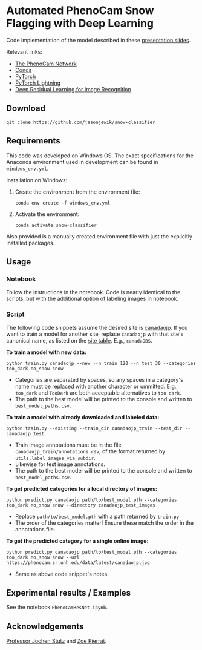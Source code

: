 # Automated PhenoCam Snow Flagging with Deep Learning

Code implementation of the model described in these [presentation slides](https://docs.google.com/presentation/d/1zFCDnZnycpJXPcuW35efhbMwoQzJRTzgZlB8ETyN7XI/edit?usp=sharing).

Relevant links:

- [The PhenoCam Network](https://phenocam.sr.unh.edu/)
- [Conda](https://conda.io/projects/conda/en/latest/index.html)
- [PyTorch](https://pytorch.org/)
- [PyTorch Lightning](https://pytorch-lightning.readthedocs.io/en/latest/)
- [Deep Residual Learning for Image Recognition](https://arxiv.org/abs/1512.03385)

## Download

```
git clone https://github.com/jasonjewik/snow-classifier
```

## Requirements

This code was developed on Windows OS. The exact specifications for the Anaconda environment used in development can be found in `windows_env.yml`.

Installation on Windows:

1. Create the environment from the environment file:
   ```
   conda env create -f windows_env.yml
   ```
2. Activate the environment:
   ```
   conda activate snow-classifier
   ```

Also provided is a manually created environment file with just the explicitly installed packages.

## Usage

### Notebook

Follow the instructions in the notebook. Code is nearly identical to the scripts, but with the additional option of labeling images in notebook.

### Script

The following code snippets assume the desired site is [canadaojp](https://phenocam.sr.unh.edu/webcam/sites/canadaojp/). If you want to train a model for another site, replace `canadaojp` with that site's canonical name, as listed on the [site table](https://phenocam.sr.unh.edu/webcam/network/table/). E.g., `canadaOBS`.

**To train a model with new data:**

```
python train.py canadaojp --new --n_train 120 --n_test 30 --categories too_dark no_snow snow
```

- Categories are separated by spaces, so any spaces in a category's name must be replaced with another character or ommitted. E.g., `too_dark` and `TooDark` are both acceptable alternatives to `too dark`.
- The path to the best model will be printed to the console and written to `best_model_paths.csv`.

**To train a model with already downloaded and labeled data:**

```
python train.py --existing --train_dir canadaojp_train --test_dir --canadaojp_test
```

- Train image annotations must be in the file `canadaojp_train/annotations.csv`, of the format returned by `utils.label_images_via_subdir`.
- Likewise for test image annotations.
- The path to the best model will be printed to the console and written to `best_model_paths.csv`.

**To get predicted categories for a local directory of images:**

```
python predict.py canadaojp path/to/best_model.pth --categories too_dark no_snow snow --directory canadaojp_test_images
```

- Replace `path/to/best_model.pth` with a path returned by `train.py`
- The order of the categories matter! Ensure these match the order in the annotations file.

**To get the predicted category for a single online image:**

```
python predict.py canadaojp path/to/best_model.pth --categories too_dark no_snow snow --url https://phenocam.sr.unh.edu/data/latest/canadaojp.jpg
```

- Same as above code snippet's notes.

## Experimental results / Examples

See the notebook `PhenoCamResNet.ipynb`.

## Acknowledgements

[Professor Jochen Stutz](https://atmos.ucla.edu/people/faculty/jochen-stutz) and [Zoe Pierrat](https://atmos.ucla.edu/people/graduate-student/zoe-pierrat).
